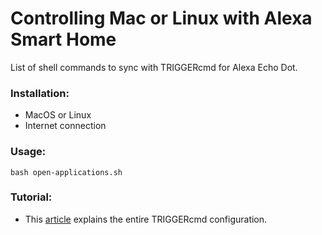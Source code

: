 # Controlling Mac or Linux with Alexa Smart Home #

List of shell commands to sync with TRIGGERcmd for Alexa Echo Dot.

### Installation: ###

* MacOS or Linux
* Internet connection

### Usage: ###

``` 
bash open-applications.sh

```

### Tutorial: ###

* This [article](https://medium.com/@vanessa_soares/como-controlar-o-seu-mac-atrav%C3%A9s-da-alexa-e76a88f4d20e?sk=a2c171d0728011f9fc5e83ee7d86c0c4) explains the entire TRIGGERcmd configuration.


